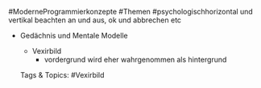  #ModerneProgrammierkonzepte #Themen #psychologischhorizontal und vertikal beachten
an und aus, ok und abbrechen etc
- Gedächnis und Mentale Modelle
  - Vexirbild
    - vordergrund wird eher wahrgenommen als hintergrund

   Tags & Topics:
   #Vexirbild
